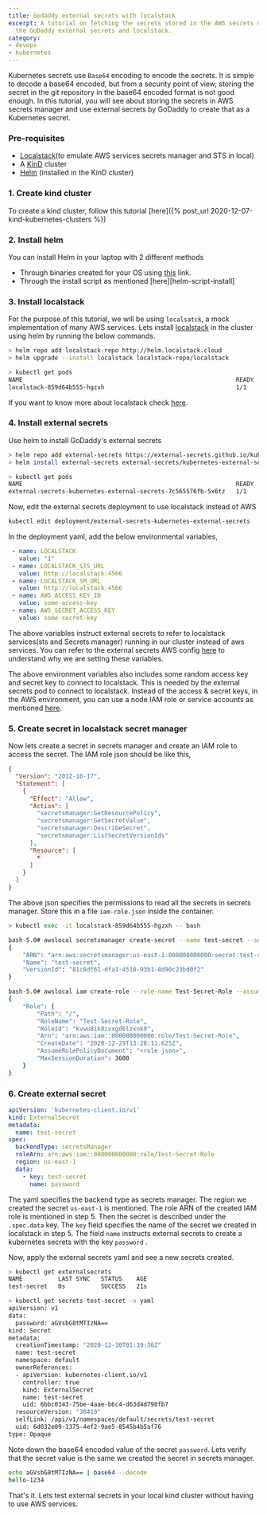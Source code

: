 ```yaml
---
title: Godaddy external secrets with localstack
excerpt: A tutorial on fetching the secrets stored in the AWS secrets manager using
  the GoDaddy external secrets and localstack.
category:
- devops
- kubernetes
---
```


Kubernetes secrets use `Base64` encoding to encode the secrets. It is simple to decode a base64 encoded, but from a security point of view, storing the secret in the git repository in the base64 encoded format is not good enough. In this tutorial, you will see about storing the secrets in AWS secrets manager and use external secrets by GoDaddy to create that as a Kubernetes secret.

### Pre-requisites
- [Localstack](https://github.com/localstack/localstack)(to emulate AWS services secrets manager and STS in local)
- A [KinD](https://kind.sigs.k8s.io/) cluster
- [Helm](https://helm.sh/) (installed in the KinD cluster)

### 1. Create kind cluster
To create a kind cluster, follow this tutorial [here]({% post_url 2020-12-07-kind-kubernetes-clusters %})
### 2. Install helm
You can install Helm in your laptop with 2 different methods
- Through binaries created for your OS using [this][helm-binary-install] link.
- Through the install script as mentioned [here][helm-script-install]

### 3. Install localstack
For the purpose of this tutorial, we will be using `localsatck`, a mock implementation of many AWS services. Lets install [localstack][localstack-helm-install] in the cluster using helm by running the below commands.
```sh
> helm repo add localstack-repo http://helm.localstack.cloud
> helm upgrade --install localstack localstack-repo/localstack

> kubectl get pods
NAME                                                            READY   STATUS    RESTARTS   AGE
localstack-859d64b555-hgzxh                                     1/1     Running   0          4m48s
```
If you want to know more about localstack check [here](https://github.com/localstack/localstack).
### 4. Install external secrets
Use helm to install GoDaddy's external secrets
```sh
> helm repo add external-secrets https://external-secrets.github.io/kubernetes-external-secrets/
> helm install external-secrets external-secrets/kubernetes-external-secrets

> kubectl get pods
NAME                                                            READY   STATUS    RESTARTS   AGE
external-secrets-kubernetes-external-secrets-7c565576fb-5x6tz   1/1     Running   0          3m22s
```

Now, edit the external secrets deployment to use localstack instead of AWS
```sh
kubectl edit deployment/external-secrets-kubernetes-external-secrets
```

In the deployment yaml, add the below environmental variables,
```yaml
 - name: LOCALSTACK
   value: "1"
 - name: LOCALSTACK_STS_URL
   value: http://localstack:4566
 - name: LOCALSTACK_SM_URL
   value: http://localstack:4566
 - name: AWS_ACCESS_KEY_ID
   value: some-access-key
 - name: AWS_SECRET_ACCESS_KEY
   value: some-secret-key
```
The above variables instruct external secrets to refer to localstack services(sts and Secrets manager) running in our cluster instead of aws services. You can refer to the external secrets AWS config [here](https://github.com/external-secrets/kubernetes-external-secrets/blob/master/config/aws-config.js) to understand why we are setting these variables.

The above environment variables also includes some random access key and secret key to connect to localstack. This is needed by the external secrets pod to connect to localstack. Instead of the access & secret keys, in the AWS environment, you can use a node IAM role or service accounts as mentioned [here](https://github.com/external-secrets/kubernetes-external-secrets#aws-based-backends).
### 5. Create secret in localstack secret manager
Now lets create a secret in secrets manager and create an IAM role to access the secret. The IAM role json should be like this,
```json
{
  "Version": "2012-10-17",
  "Statement": [
    {
      "Effect": "Allow",
      "Action": [
        "secretsmanager:GetResourcePolicy",
        "secretsmanager:GetSecretValue",
        "secretsmanager:DescribeSecret",
        "secretsmanager:ListSecretVersionIds"
      ],
      "Resource": [
        *
      ]
    }
  ]
}
```
The above json specifies the permissions to read all the secrets in secrets manager. Store this in a file `iam-role.json` inside the container.

```sh
> kubectl exec -it localstack-859d64b555-hgzxh -- bash

bash-5.0# awslocal secretsmanager create-secret --name test-secret --secret-string "hello-1234" --region us-east-1
{
    "ARN": "arn:aws:secretsmanager:us-east-1:000000000000:secret:test-secret-Walhb",
    "Name": "test-secret",
    "VersionId": "81c8df61-dfa1-4518-93b1-8d90c23bd0f2"
}

bash-5.0# awslocal iam create-role --role-name Test-Secret-Role --assume-role-policy-document file://iam-role.json
{
    "Role": {
        "Path": "/",
        "RoleName": "Test-Secret-Role",
        "RoleId": "kvwu8ik8ivxgd6lzxnk9",
        "Arn": "arn:aws:iam::000000000000:role/Test-Secret-Role",
        "CreateDate": "2020-12-29T13:28:11.625Z",
        "AssumeRolePolicyDocument": "<role json>",
        "MaxSessionDuration": 3600
    }
}
```
### 6. Create external secret
```yaml
apiVersion: 'kubernetes-client.io/v1'
kind: ExternalSecret
metadata:
  name: test-secret
spec:
  backendType: secretsManager
  roleArn: arn:aws:iam::000000000000:role/Test-Secret-Role
  region: us-east-1
  data:
    - key: test-secret
      name: password
```

The yaml specifies the backend type as secrets manager. The region we created the secret `us-east-1` is mentioned. The role ARN of the created IAM role is mentioned in step 5. Then the secret is described under the `.spec.data` key. The `key` field specifies the name of the secret we created in localstack in step 5. The field `name` instructs external secrets to create a kubernetes secrets with the key `password` .

Now, apply the external secrets yaml and see a new secrets created.

```sh
> kubectl get externalsecrets                                                
NAME          LAST SYNC   STATUS    AGE
test-secret   0s          SUCCESS   21s

> kubectl get secrets test-secret -o yaml                                                      
apiVersion: v1
data:
  password: aGVsbG8tMTIzNA==
kind: Secret
metadata:
  creationTimestamp: "2020-12-30T01:39:36Z"
  name: test-secret
  namespace: default
  ownerReferences:
  - apiVersion: kubernetes-client.io/v1
    controller: true
    kind: ExternalSecret
    name: test-secret
    uid: 6bbc0343-75be-4aae-b6c4-d63d4d790fb7
  resourceVersion: "30419"
  selfLink: /api/v1/namespaces/default/secrets/test-secret
  uid: 6d032e09-1375-4ef2-9ae5-8545b4b5af76
type: Opaque
```

Note down the base64 encoded value of the secret `password`. Lets verify that the secret value is the same we created the secret in secrets manager.

```sh
echo aGVsbG8tMTIzNA== | base64 --decode
hello-1234
```

That's it. Lets test external secrets in your local kind cluster without having to use AWS services.

[helm-binary-install]: https://helm.sh/docs/intro/install/#from-the-binary-releases
[helm-scrip-install]: https://helm.sh/docs/intro/install/#from-script
[localstack-helm-install]: https://github.com/localstack/localstack#using-helm
